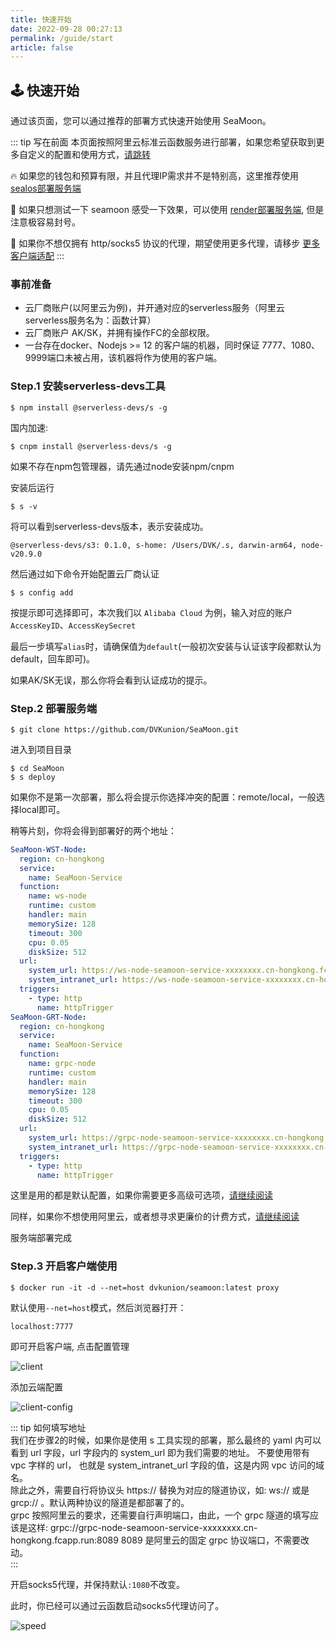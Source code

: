 ```yaml
---
title: 快速开始
date: 2022-09-28 00:27:13
permalink: /guide/start
article: false
---
```


## 🕹 快速开始

通过该页面，您可以通过推荐的部署方式快速开始使用 SeaMoon。

::: tip 写在前面
本页面按照阿里云标准云函数服务进行部署，如果您希望获取到更多自定义的配置和使用方式，[请跳转](https://seamoon.dvkunion.cn/guide/deploy)

🔥 如果您的钱包和预算有限，并且代理IP需求并不是特别高，这里推荐使用 [sealos部署服务端](https://seamoon.dvkunion.cn/guide/deploy/sealos)

🙅 如果只想测试一下 seamoon 感受一下效果，可以使用 [render部署服务端](https://seamoon.dvkunion.cn/guide/deploy/render), 但是注意极容易封号。

🔧 如果你不想仅拥有 http/socks5 协议的代理，期望使用更多代理，请移步 [更多客户端适配](https://seamoon.dvkunion.cn/guide/client/) 
:::

### 事前准备

+ 云厂商账户(以阿里云为例)，并开通对应的serverless服务（阿里云serverless服务名为：函数计算）
+ 云厂商账户 AK/SK，并拥有操作FC的全部权限。
+ 一台存在docker、Nodejs >= 12 的客户端的机器，同时保证 7777、1080、9999端口未被占用，该机器将作为使用的客户端。

### Step.1 安装serverless-devs工具

```shell
$ npm install @serverless-devs/s -g
```

国内加速:

```shell
$ cnpm install @serverless-devs/s -g
```

如果不存在npm包管理器，请先通过node安装npm/cnpm

安装后运行

```shell
$ s -v
```

将可以看到serverless-devs版本，表示安装成功。

```shell
@serverless-devs/s3: 0.1.0, s-home: /Users/DVK/.s, darwin-arm64, node-v20.9.0
```

然后通过如下命令开始配置云厂商认证

```shell
$ s config add 
```

按提示即可选择即可，本次我们以 `Alibaba Cloud` 为例，输入对应的账户`AccessKeyID`、`AccessKeySecret`

最后一步填写`alias`时，请确保值为`default`(一般初次安装与认证该字段都默认为default，回车即可)。

如果AK/SK无误，那么你将会看到认证成功的提示。

### Step.2 部署服务端

```shell
$ git clone https://github.com/DVKunion/SeaMoon.git
```

进入到项目目录

```shell
$ cd SeaMoon
$ s deploy
```

如果你不是第一次部署，那么将会提示你选择冲突的配置：remote/local，一般选择local即可。

稍等片刻，你将会得到部署好的两个地址：

```yaml
SeaMoon-WST-Node:
  region: cn-hongkong
  service:
    name: SeaMoon-Service
  function:
    name: ws-node
    runtime: custom
    handler: main
    memorySize: 128
    timeout: 300
    cpu: 0.05
    diskSize: 512
  url:
    system_url: https://ws-node-seamoon-service-xxxxxxxx.cn-hongkong.fcapp.run
    system_intranet_url: https://ws-node-seamoon-service-xxxxxxxx.cn-hongkong-vpc.fcapp.run
  triggers:
    - type: http
      name: httpTrigger
SeaMoon-GRT-Node:
  region: cn-hongkong
  service:
    name: SeaMoon-Service
  function:
    name: grpc-node
    runtime: custom
    handler: main
    memorySize: 128
    timeout: 300
    cpu: 0.05
    diskSize: 512
  url:
    system_url: https://grpc-node-seamoon-service-xxxxxxxx.cn-hongkong.fcapp.run
    system_intranet_url: https://grpc-node-seamoon-service-xxxxxxxx.cn-hongkong-vpc.fcapp.run
  triggers:
    - type: http
      name: httpTrigger
```

这里是用的都是默认配置，如果你需要更多高级可选项，[请继续阅读](https://seamoon.dvkunion.cn/guide/deploy)

同样，如果你不想使用阿里云，或者想寻求更廉价的计费方式，[请继续阅读](https://seamoon.dvkunion.cn/guide/deploy)

服务端部署完成

### Step.3 开启客户端使用

```shell
$ docker run -it -d --net=host dvkunion/seamoon:latest proxy

```

默认使用`--net=host`模式，然后浏览器打开：

`localhost:7777`

即可开启客户端, 点击配置管理

![client](https://seamoon.oss-cn-hangzhou.aliyuncs.com/0dd37f5600364e59a9457e38eaf77b1f.png)

添加云端配置

![client-config](https://seamoon.oss-cn-hangzhou.aliyuncs.com/66b1b150238e400483adf936649b7ed5.png)

::: tip 如何填写地址  
我们在步骤2的时候，如果你是使用 s 工具实现的部署，那么最终的 yaml 内可以看到 url 字段，url 字段内的 system_url 即为我们需要的地址。
不要使用带有 vpc 字样的 url， 也就是 system_intranet_url 字段的值，这是内网 vpc 访问的域名。  
除此之外，需要自行将协议头 https:// 替换为对应的隧道协议，如: ws:// 或是 grcp:// 。默认两种协议的隧道是都部署了的。   
grpc 按照阿里云的要求，还需要自行声明端口，由此，一个 grpc 隧道的填写应该是这样: grpc://grpc-node-seamoon-service-xxxxxxxx.cn-hongkong.fcapp.run:8089
8089 是阿里云的固定 grpc 协议端口，不需要改动。  
:::

开启socks5代理，并保持默认`:1080`不改变。

此时，你已经可以通过云函数启动socks5代理访问了。

![speed](https://seamoon.oss-cn-hangzhou.aliyuncs.com/7bfff588795a4e41b488694ad4eb5153.png)